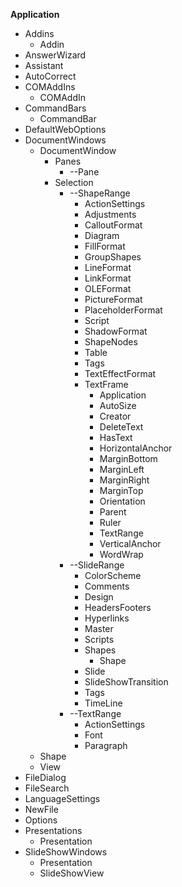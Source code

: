 **Application**

- Addins
  - Addin
- AnswerWizard
- Assistant
- AutoCorrect
- COMAddIns
  - COMAddIn
- CommandBars
  - CommandBar
- DefaultWebOptions
- DocumentWindows
  - DocumentWindow
    - Panes
      - --Pane
    - Selection
      - --ShapeRange
        - ActionSettings
        - Adjustments
        - CalloutFormat
        - Diagram
        - FillFormat
        - GroupShapes
        - LineFormat
        - LinkFormat
        - OLEFormat
        - PictureFormat
        - PlaceholderFormat
        - Script
        - ShadowFormat
        - ShapeNodes
        - Table
        - Tags
        - TextEffectFormat
        - TextFrame
          - Application
          - AutoSize
          - Creator
          - DeleteText
          - HasText
          - HorizontalAnchor
          - MarginBottom
          - MarginLeft
          - MarginRight
          - MarginTop
          - Orientation
          - Parent
          - Ruler
          - TextRange
          - VerticalAnchor
          - WordWrap
      - --SlideRange
        - ColorScheme
        - Comments
        - Design
        - HeadersFooters
        - Hyperlinks
        - Master
        - Scripts
        - Shapes
          - Shape
        - Slide
        - SlideShowTransition
        - Tags
        - TimeLine
      - --TextRange
        - ActionSettings
        - Font
        - Paragraph
  - Shape
  - View
- FileDialog
- FileSearch
- LanguageSettings
- NewFile
- Options
- Presentations
  - Presentation
- SlideShowWindows
  - Presentation
  - SlideShowView
